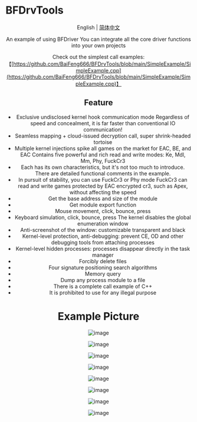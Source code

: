 # BFDrvTools

<div align="center">

English | [简体中文](./README.md)

An example of using BFDriver
You can integrate all the core driver functions into your own projects

Check out the simplest call examples: 【[https://github.com/BaiFeng666/BFDrvTools/blob/main/SimpleExample/SimpleExample.cpp](https://github.com/BaiFeng666/BFDrvTools/blob/main/SimpleExample/SimpleExample.cpp)】

## Feature
* Exclusive undisclosed kernel hook communication mode Regardless of speed and concealment, it is far faster than conventional IO communication!
* Seamless mapping + cloud-issued decryption call, super shrink-headed tortoise
* Multiple kernel injections spike all games on the market for EAC, BE, and EAC
Contains five powerful and rich read and write modes: Ke, Mdl, Mm, Phy, FuckCr3
* Each has its own characteristics, but it's not too much to introduce. There are detailed functional comments in the example.
* In pursuit of stability, you can use FuckCr3 or Phy mode
FuckCr3 can read and write games protected by EAC encrypted cr3, such as Apex, without affecting the speed
* Get the base address and size of the module
* Get module export function
* Mouse movement, click, bounce, press
* Keyboard simulation, click, bounce, press
The kernel disables the global enumeration window
* Anti-screenshot of the window: customizable transparent and black
* Kernel-level protection, anti-debugging: prevent CE, OD and other debugging tools from attaching processes
* Kernel-level hidden processes: processes disappear directly in the task manager
* Forcibly delete files
* Four signature positioning search algorithms
* Memory query
* Dump any process module to a file
* There is a complete call example of C++
* It is prohibited to use for any illegal purpose


# Example Picture

![image](https://github.com/BaiFeng666/BFDriverTools/assets/69395668/40a4a139-f81a-416c-9298-eccf6df5a90a)

![image](https://github.com/BaiFeng666/BFDriverTools/assets/69395668/7cfc1645-feb2-4d19-af19-401922cf5d5d)

![image](https://github.com/BaiFeng666/BFDriverTools/assets/69395668/e29bc649-aec4-4f5c-864c-41b48b2a7838)

![image](https://github.com/BaiFeng666/BFDriverTools/assets/69395668/b3fa8a3c-33d5-4cf3-abc6-e837951c928d)

![image](https://github.com/BaiFeng666/BFDriverTools/assets/69395668/75e972a2-47aa-4326-ad9a-94bf6aa36928)

![image](https://github.com/BaiFeng666/BFDriverTools/assets/69395668/1f807f73-2140-40b6-9b6b-401dd36bae1e)

![image](https://github.com/BaiFeng666/BFDriverTools/assets/69395668/7ab61201-fd17-441c-a858-3b6981401998)

![image](https://github.com/BaiFeng666/BFDriverTools/assets/69395668/dad8a2c0-73a5-4e99-8c3f-ac772ad3f095)
